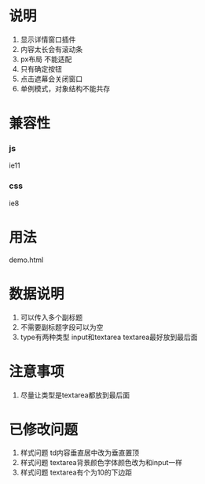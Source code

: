 # 说明
1. 显示详情窗口插件
2. 内容太长会有滚动条
3. px布局 不能适配
4. 只有确定按钮
5. 点击遮幕会关闭窗口
6. 单例模式，对象结构不能共存


# 兼容性
### js
ie11


### css
ie8


# 用法
demo.html


# 数据说明
1. 可以传入多个副标题
2. 不需要副标题字段可以为空
3. type有两种类型  input和textarea  textarea最好放到最后面

# 注意事项
1. 尽量让类型是textarea都放到最后面

# 已修改问题
1. 样式问题 td内容垂直居中改为垂直置顶
2. 样式问题 textarea背景颜色字体颜色改为和input一样
3. 样式问题 textarea有个为10的下边距




